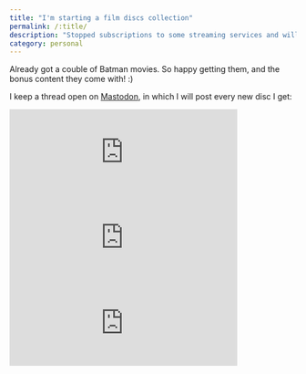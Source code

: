 ```yaml
---
title: "I'm starting a film discs collection"
permalink: /:title/
description: "Stopped subscriptions to some streaming services and will buy discs of films I really like :)"
category: personal
---
```


Already got a couble of Batman movies. So happy getting them, and the bonus content they come with! :)

I keep a thread open on [Mastodon](https://social.ayco.io/@ayo/110639728990416918), in which I will post every new disc I get:

<iframe src="https://social.ayco.io/@ayo/110639728990416918/embed" class="mastodon-embed" style="max-width: 100%; border: 0" width="400" allowfullscreen="allowfullscreen"></iframe><script src="https://social.ayco.io/embed.js" async="async"></script>

<iframe src="https://social.ayco.io/@ayo/110640803922027425/embed" class="mastodon-embed" style="max-width: 100%; border: 0" width="400" allowfullscreen="allowfullscreen"></iframe><script src="https://social.ayco.io/embed.js" async="async"></script>

<iframe src="https://social.ayco.io/@ayo/110685362953465106/embed" class="mastodon-embed" style="max-width: 100%; border: 0" width="400" allowfullscreen="allowfullscreen"></iframe><script src="https://social.ayco.io/embed.js" async="async"></script>
